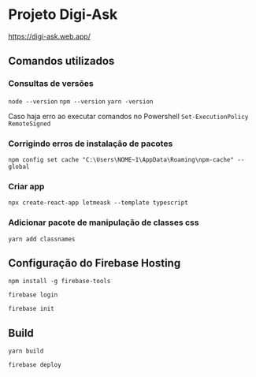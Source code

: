 # Projeto Digi-Ask

https://digi-ask.web.app/

## Comandos utilizados

### Consultas de versões

`node --version`
`npm --version`
`yarn -version`

Caso haja erro ao executar comandos no Powershell
`Set-ExecutionPolicy RemoteSigned`

### Corrigindo erros de instalação de pacotes
`npm config set cache "C:\Users\NOME~1\AppData\Roaming\npm-cache" --global`

### Criar app

`npx create-react-app letmeask --template typescript`

### Adicionar pacote de manipulação de classes css

`yarn add classnames`


## Configuração do Firebase Hosting

`npm install -g firebase-tools`

`firebase login`

`firebase init`

## Build
`yarn build`

`firebase deploy`
